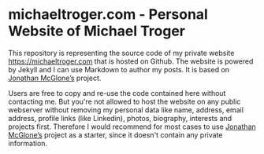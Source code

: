 # michaeltroger.com - Personal Website of Michael Troger
This repository is representing the source code of my private website https://michaeltroger.com that is hosted on Github.
The website is powered by Jekyll and I can use Markdown to author my posts. It is based on [Jonathan McGlone’s](https://github.com/hankquinlan/hankquinlan.github.io/) project.

Users are free to copy and re-use the code contained here without contacting me.
But you're not allowed to host the website on any public webserver without removing my personal data like name, address, email address, profile links (like Linkedin), photos, biography, interests and projects first.
Therefore I would recommend for most cases to use [Jonathan McGlone’s](https://github.com/hankquinlan/hankquinlan.github.io/) project as a starter, since it doesn't contain any private information.
